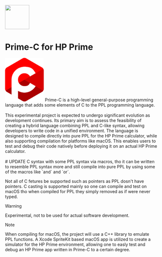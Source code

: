 <img src="../../../Insoft-UK/blob/main/assets/logo.svg" width="80" height="80" />

# Prime-C for HP Prime
<img src="https://raw.githubusercontent.com/Insoft-UK/Prime-C/main/assets/Prime-C_Logo.svg" style="width: 128px" />
Prime-C is a high-level general-purpose programming language that adds some elements of C to the PPL programming language.
<br />
<br />
This experimental project is expected to undergo significant evolution as development continues. Its primary aim is to assess the feasibility of creating a hybrid language combining PPL and C-like syntax, allowing developers to write code in a unified environment. The language is designed to compile directly into pure PPL for the HP Prime calculator, while also supporting compilation for platforms like macOS. This enables users to test and debug their code natively before deploying it on an actual HP Prime calculator.
<br />
<br />
# UPDATE
C syntax with some PPL syntax via macros, tho it can be written to resemble PPL syntax more and still compile into pure PPL by using some of the macros like `and` and `or`.

Not all of C fetures be supported such as pointers as PPL dosn't have pointers.  C casting is supported mainly so one can compile and test on macOS tho when compiled for PPL they simply removed as if were never typed.

>[!WARNING]
Experimental, not to be used for actual software development.

>[!NOTE]
When compiling for macOS, the project will use a C++ library to emulate PPL functions. A Xcode SpriteKit based macOS app is utilized to create a simulator for the HP Prime environment, allowing one to easly test and debug an HP Prime app written in Prime-C to a certain degree.
